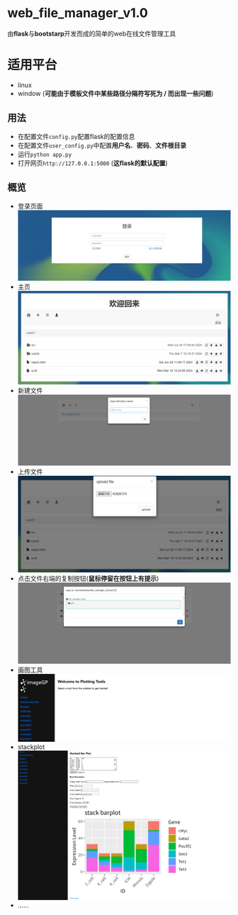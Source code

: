 # web_file_manager_v1.0
由**flask**与**bootstarp**开发而成的简单的web在线文件管理工具

# 适用平台
+ linux
+ window (**可能由于模板文件中某些路径分隔符写死为 / 而出现一些问题**)

## 用法
+ 在配置文件`config.py`配置flask的配置信息
+ 在配置文件`user_config.py`中配置**用户名**、**密码**、**文件根目录**
+ 运行`python app.py`
+ 打开网页`http://127.0.0.1:5000` (**这flask的默认配置**)

## 概览
+ 登录页面
  ![image](https://github.com/guoyuh/web_file_manager_v1.0/raw/master/screenshots/login.png)
+ 主页
  ![image](https://github.com/guoyuh/web_file_manager_v1.0/raw/master/screenshots/index.png)
+ 新建文件
  ![image](https://github.com/guoyuh/web_file_manager_v1.0/raw/master/screenshots/new_dir.png)
+ 上传文件
  ![image](https://github.com/guoyuh/web_file_manager_v1.0/raw/master/screenshots/upload.png)
+ 点击文件右端的复制按钮(**鼠标停留在按钮上有提示**)
  ![image](https://github.com/guoyuh/web_file_manager_v1.0/raw/master/screenshots/copy.png)
+ 画图工具
  ![image](https://github.com/guoyuh/web_file_manager_v1.0/raw/master/screenshots/img_tools.png)
+ stackplot
  ![image](https://github.com/guoyuh/web_file_manager_v1.0/raw/master/screenshots/stackplot.png)
+ ......

